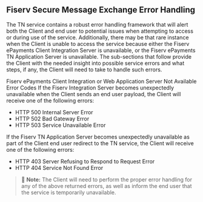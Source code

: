 ## Fiserv Secure Message Exchange Error Handling

The TN service contains a robust error handling framework that will alert both the Client and end user to potential issues when attempting to access or during use of the service. Additionally, there may be that rare instance when the Client is unable to access the service because either the Fiserv ePayments Client Integration Server is unavailable, or the Fiserv ePayments TN Application Server is unavailable. 
The sub-sections that follow provide the Client with the needed insight into possible service errors and what steps, if any, the Client will need to take to handle such errors.

Fiserv ePayments Client Integration or Web Application Server Not Available Error Codes
If the Fiserv Integration Server becomes unexpectedly unavailable when the Client sends an end user payload, the Client will receive one of the following errors:

-	HTTP 500 Internal Server Error 
-	HTTP 502 Bad Gateway Error 
-	HTTP 503 Service Unavailable Error

If the Fiserv TN Application Server becomes unexpectedly unavailable as part of the Client end user redirect to the TN service, the Client will receive one of the following errors:

-	HTTP 403 Server Refusing to Respond to Request Error 
-	HTTP 404 Service Not Found Error

<!-- theme: info -->

>:memo: **Note:** The Client will need to perform the proper error handling for any of the above returned errors, as well as inform the end user that the service is temporarily unavailable.

